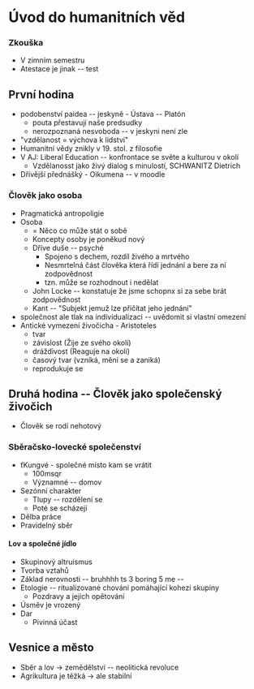 # Úvod do humanitních věd
### Zkouška
- V zimním semestru
- Atestace je jinak -- test
## První hodina
- podobenství paidea -- jeskyně - Ústava -- Platón
	- pouta přestavují naše predsudky
	- nerozpoznaná nesvoboda -- v jeskyni není zle
- "vzdělanost = výchova k lidství"
- Humanitní vědy znikly v 19. stol. z filosofie
- V AJ: Liberal Education -- konfrontace se světe a kulturou v okolí
	- Vzdělanosst jako živý dialog s minulostí, SCHWANITZ Dietrich
- Dřívější přednášký - Oikumena -- v moodle
### Člověk jako osoba
- Pragmatická antropoligie
- Osoba
	- = Něco co může stát o sobě
	- Koncepty osoby je poněkud nový
	- Dříve duše -- psyché
		- Spojeno s dechem, rozdíl živého a mrtvého
		- Nesmrtelná část člověka která řídí jednání a bere za ní zodpovědnost
		- tzn. může se rozhodnout i nedělat
	- John Locke -- konstatuje že jsme schopnx si za sebe brát zodpovědnost
	- Kant -- "Subjekt jemuž lze přičítat jeho jednání"
- společnost ale tlak na individualizaci -- uvědomit si vlastní omezení
- Antické vymezení živočicha - Aristoteles
	- tvar
	- závislost (Žije ze svého okolí)
	- dráždivost (Reaguje na okolí)
	- časový tvar (vzníká, mění se a zaniká)
	- reprodukuje se
## Druhá hodina -- Člověk jako společenský živočich
- Člověk se rodí nehotový
### Sběračsko-lovecké společenství
- ťKungvé - společné místo kam se vrátit
	- 100msqr
	- Významné -- domov
- Sezónní charakter
	- Tlupy -- rozdělení se
	- Poté se scházejí
- Dělba práce
- Pravidelný sběr
#### Lov a společné jídlo
- Skupinový altruismus
- Tvorba vztahů
- Základ nerovnosti
-- bruhhhh ts 3 boring 5 me --
- Etologie -- ritualizované chování pomáhající kohezi skupiny
	- Pozdravy a jejich opětování
- Úsměv je vrozený
- Dar
	- Pivinná účast
## Vesnice a město
- Sběr a lov -> zemědělství -- neolitická revoluce
- Agrikultura je těžká -> ale stabilní

